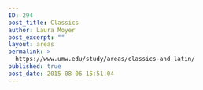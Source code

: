 ```yaml
---
ID: 294
post_title: Classics
author: Laura Moyer
post_excerpt: ""
layout: areas
permalink: >
  https://www.umw.edu/study/areas/classics-and-latin/
published: true
post_date: 2015-08-06 15:51:04
---
```


<!-- Types Custom Fields: -->

<!-- End Types Custom Fields -->
